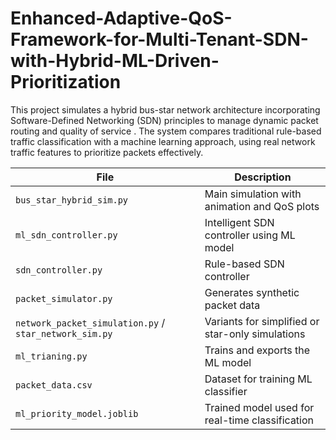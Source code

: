 # Enhanced-Adaptive-QoS-Framework-for-Multi-Tenant-SDN-with-Hybrid-ML-Driven-Prioritization
This project simulates a hybrid bus-star network architecture incorporating Software-Defined Networking (SDN) principles to manage dynamic packet routing and quality of service . The system compares traditional rule-based traffic classification with a machine learning approach, using real network traffic features to prioritize packets effectively.

| File                                                   | Description                                      |
| ------------------------------------------------------ | ------------------------------------------------ |
| `bus_star_hybrid_sim.py`                               | Main simulation with animation and QoS plots     |
| `ml_sdn_controller.py`                                 | Intelligent SDN controller using ML model        |
| `sdn_controller.py`                                    | Rule-based SDN controller                        |
| `packet_simulator.py`                                  | Generates synthetic packet data                  |
| `network_packet_simulation.py` / `star_network_sim.py` | Variants for simplified or star-only simulations |
| `ml_trianing.py`                                       | Trains and exports the ML model                  |
| `packet_data.csv`                                      | Dataset for training ML classifier               |
| `ml_priority_model.joblib`                             | Trained model used for real-time classification  |
